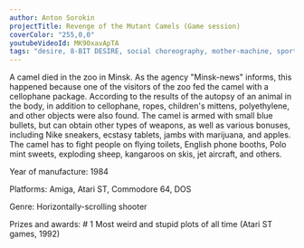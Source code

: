 ```yaml
---
author: Anton Sorokin
projectTitle: Revenge of the Mutant Camels (Game session)
coverColor: "255,0,0"
youtubeVideoId: MK90xavApTA
tags: "desire, 8-BIT DESIRE, social choreography, mother-machine, sports interest, intimate interfaces, psychodata, digital proletariat, joy acceleration, pharmachoreography, speculative synthesis, htp, intoxication, repetition"
---
```


A camel died in the zoo in Minsk. As the agency "Minsk-news" informs, this happened because one of the visitors of the zoo fed the camel with a cellophane package. According to the results of the autopsy of an animal in the body, in addition to cellophane, ropes, children's mittens, polyethylene, and other objects were also found. The camel is armed with small blue bullets, but can obtain other types of weapons, as well as various bonuses, including Nike sneakers, ecstasy tablets, jambs with marijuana, and apples. The camel has to fight people on flying toilets, English phone booths, Polo mint sweets, exploding sheep, kangaroos on skis, jet aircraft, and others.

Year of manufacture: 1984  

Platforms: Amiga, Atari ST, Commodore 64, DOS  

Genre: Horizontally-scrolling shooter  

Prizes and awards: # 1 Most weird and stupid plots of all time (Atari ST games, 1992)
